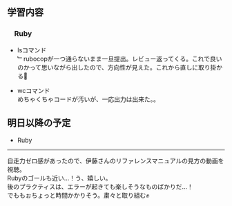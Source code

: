 ## 学習内容

### 　**Ruby**  
- lsコマンド   
﹂rubocopが一つ通らないまま一旦提出。レビュー返ってくる。これで良いのかって思いながら出したので、方向性が見えた。これから直しに取り掛かる💪  

- wcコマンド   
めちゃくちゃコードが汚いが、一応出力は出来た。。

## 明日以降の予定  
- Ruby         

---
自走力ゼロ感があったので、伊藤さんのリファレンスマニュアルの見方の動画を視聴。  
Rubyのゴールも近い…！う、嬉しい。  
後のプラクティスは、エラーが起きても楽しそうなものばかりだ…！  
でももぉちょっと時間かかりそう。粛々と取り組む✊
